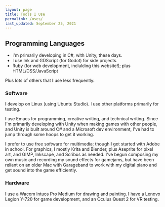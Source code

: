 ```yaml
---
layout: page
title: Tools I Use
permalink: /uses/
last_updated: September 25, 2021
---
```


## Programming Languages

* I'm primarily developing in C#, with Unity, these days.
* I use Ink and GDScript (for Godot) for side projects.
* Ruby (for web development, inclulding this website!); plus HTML/CSS/JavaScript

Plus lots of others that I use less frequently.

### Software

I develop on Linux (using Ubuntu Studio). I use other platforms primarily for testing.

I use Emacs for programming, creative writing, and technical writing. Since I'm primarily developing with Unity when making games with other people, and Unity is built around C# and a Microsoft dev environment, I've had to jump through some hoops to get it working.

I prefer to use free software for multimedia; though I got started with Adobe in school. For graphics, I mostly Krita and Blender, plus Aseprite for pixel art, and GIMP, Inkscape, and Scribus as needed. I've begun composing my own music and recording my sound effects for gamejams, but have been reliant on an older Mac with Garageband to work with my digital piano and get sound into the game efficiently.

### Hardware

I use a Wacom Intuos Pro Medium for drawing and painting. I have a Lenovo Legion Y-720 for game development, and an Oculus Quest 2 for VR testing.

